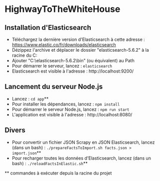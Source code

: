 # HighwayToTheWhiteHouse

## Installation d'Elasticsearch

- Téléchargez la dernière version d'Elasticsearch à cette adresse : https://www.elastic.co/fr/downloads/elasticsearch
- Dézippez l'archive et déplacer le dossier "elasticsearch-5.6.2" à la racine du C:
- Ajouter "C:\elasticsearch-5.6.2\bin" (ou équivalent) au Path
- Pour démarrer le serveur, lancez : `elasticsearch`
- Elasticsearch est visible à l'adresse : http://localhost:9200/

## Lancement du serveur Node.js

- Lancez : `cd app`**
- Pour installer les dépendances, lancez : `npm install`
- Pour démarrer le serveur Node.js, lancez : `npm run start`
- L'application est visible à l'adresse : http://localhost:8080/

## Divers

- Pour convertir un fichier JSON Scrapy en JSON Elasticsearch, lancez (dans un bash) : `./prepareFactsToImport.sh facts.json > import.json`**
- Pour recharger toutes les données d'Elasticsearch, lancez (dans un bash) : `./reloadFactsInElastic.sh`**

** commandes à exécuter depuis la racine du projet
